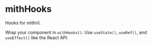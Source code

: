 # mithHooks

Hooks for mithril.

Wrap your component in `withHooks()`. Use `useState()`, `useRef()`, and
`useEffect()` like the React API.
